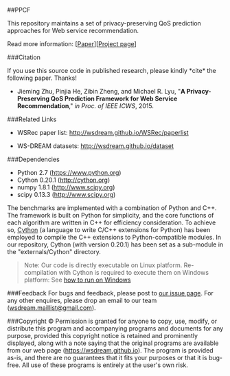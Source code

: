 ##PPCF

This repository maintains a set of privacy-preserving QoS prediction approaches for Web service recommendation.

Read more information: [[Paper](http://jiemingzhu.github.io/pub/jmzhu_icws2015.pdf)][[Project page](http://wsdream.github.io/PPCF)]


###Citation

If you use this source code in published research, please kindly \*cite* the following paper. Thanks!

- Jieming Zhu, Pinjia He, Zibin Zheng, and Michael R. Lyu, "**A Privacy-Preserving QoS Prediction Framework for Web Service Recommendation**," *in Proc. of IEEE ICWS*, 2015.


###Related Links
- WSRec paper list: http://wsdream.github.io/WSRec/paperlist

- WS-DREAM datasets: http://wsdream.github.io/dataset


###Dependencies
- Python 2.7 (https://www.python.org)
- Cython 0.20.1 (http://cython.org)
- numpy 1.8.1 (http://www.scipy.org)
- scipy 0.13.3 (http://www.scipy.org)

The benchmarks are implemented with a combination of Python and C++. The framework is built on Python for simplicity, and the core functions of each algorithm are written in C++ for efficiency consideration. To achieve so, [Cython](http://cython.org/ "Cython's Web page") (a language to write C/C++ extensions for Python) has been employed to compile the C++ extensions to Python-compatible modules. In our repository, Cython (with version 0.20.1) has been set as a sub-module in the "externals/Cython" directory.

>Note: Our code is directly executable on Linux platform. Re-compilation with Cython is required to execute them on Windows platform: See [how to run on Windows](https://github.com/wsdream/WSRec#usage) 


###Feedback
For bugs and feedback, please post to [our issue page](https://github.com/wsdream/PPCF/issues). For any other enquires, please drop an email to our team (wsdream.maillist@gmail.com).


###Copyright &copy;
Permission is granted for anyone to copy, use, modify, or distribute this program and accompanying programs and documents for any purpose, provided this copyright notice is retained and prominently displayed, along with a note saying that the original programs are available from our web page (https://wsdream.github.io). The program is provided as-is, and there are no guarantees that it fits your purposes or that it is bug-free. All use of these programs is entirely at the user's own risk.

